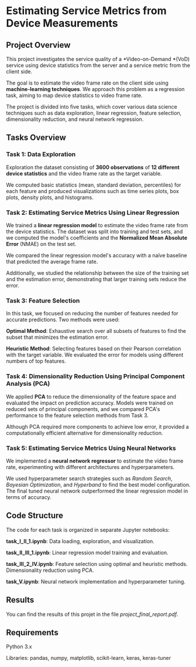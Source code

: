 # Estimating Service Metrics from Device Measurements

## Project Overview

This project investigates the service quality of a *Video-on-Demand *(VoD) service using device statistics from the server and a service metric from the client side. 

The goal is to estimate the video frame rate on the client side using **machine-learning techniques**. We approach this problem as a regression task, aiming to map device statistics to video frame rate. 

The project is divided into five tasks, which cover various data science techniques such as data exploration, linear regression, feature selection, dimensionality reduction, and neural network regression.

## Tasks Overview

### Task 1: Data Exploration

Exploration the dataset consisting of **3600 observations** of **12 different device statistics** and the video frame rate as the target variable.

We computed basic statistics (mean, standard deviation, percentiles) for each feature and produced visualizations such as time series plots, box plots, density plots, and histograms.

### Task 2: Estimating Service Metrics Using Linear Regression

We trained a **linear regression model** to estimate the video frame rate from the device statistics. The dataset was split into training and test sets, and we computed the model's coefficients and the **Normalized Mean Absolute Error** (NMAE) on the test set.

We compared the linear regression model's accuracy with a naïve baseline that predicted the average frame rate. 

Additionally, we studied the relationship between the size of the training set and the estimation error, demonstrating that larger training sets reduce the error.

### Task 3: Feature Selection

In this task, we focused on reducing the number of features needed for accurate predictions. Two methods were used:

  **Optimal Method**: Exhaustive search over all subsets of features to find the subset that minimizes the estimation error.

 **Heuristic Method**: Selecting features based on their Pearson correlation with the target variable. We evaluated the error for models using different numbers of top features.

### Task 4: Dimensionality Reduction Using Principal Component Analysis (PCA)

We applied **PCA** to reduce the dimensionality of the feature space and evaluated the impact on prediction accuracy. Models were trained on reduced sets of principal components, and we compared PCA's performance to the feature selection methods from Task 3.

Although PCA required more components to achieve low error, it provided a computationally efficient alternative for dimensionality reduction.

### Task 5: Estimating Service Metrics Using Neural Networks

We implemented a **neural network regressor** to estimate the video frame rate, experimenting with different architectures and hyperparameters. 

We used hyperparameter search strategies such as *Random Search*, *Bayesian Optimization*, and *Hyperband* to find the best model configuration. The final tuned neural network outperformed the linear regression model in terms of accuracy.

## Code Structure

The code for each task is organized in separate Jupyter notebooks:

**task_I_II_1.ipynb**: Data loading, exploration, and visualization.

**task_II_III_1.ipynb**: Linear regression model training and evaluation.

**task_III_2_IV.ipynb**: Feature selection using optimal and heuristic methods. Dimensionality reduction using PCA.

**task_V.ipynb**: Neural network implementation and hyperparameter tuning.

## Results

You can find the results of this projet in the file *project_final_report.pdf*.

## Requirements

Python 3.x

Libraries: pandas, numpy, matplotlib, scikit-learn, keras, keras-tuner

